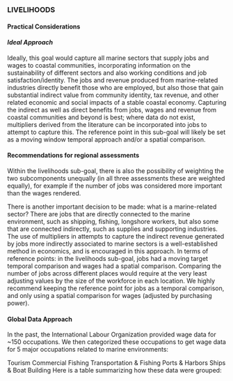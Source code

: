 ### **LIVELIHOODS**
#### Practical Considerations

#### *Ideal Approach*

Ideally, this goal would capture all marine sectors that supply jobs and wages to coastal communities, incorporating information on the sustainability of different sectors and also working conditions and job satisfaction/identity. The jobs and revenue produced from marine-related industries directly benefit those who are employed, but also those that gain substantial indirect value from community identity, tax revenue, and other related economic and social impacts of a stable coastal economy. Capturing the indirect as well as direct benefits from jobs, wages and revenue from coastal communities and beyond is best; where data do not exist, multipliers derived from the literature can be incorporated into jobs to attempt to capture this. The reference point in this sub-goal will likely be set as a moving window temporal approach and/or a spatial comparison.

#### Recommendations for regional assessments

Within the livelihoods sub-goal, there is also the possibility of weighting the two subcomponents unequally (in all three assessments these are weighted equally), for example if the number of jobs was considered more important than the wages rendered.

There is another important decision to be made: what is a marine-related sector? There are jobs that are directly connected to the marine environment, such as shipping, fishing, longshore workers, but also some that are connected indirectly, such as supplies and supporting industries. The use of multipliers in attempts to capture the indirect revenue generated by jobs more indirectly associated to marine sectors is a well-established method in economics, and is encouraged in this approach. In terms of reference points: in the livelihoods sub-goal, jobs had a moving target temporal comparison and wages had a spatial comparison. Comparing the number of jobs across different places would require at the very least adjusting values by the size of the workforce in each location. We highly recommend keeping the reference point for jobs as a temporal comparison, and only using a spatial comparison for wages (adjusted by purchasing power).

#### Global Data Approach

<!---From #438--->

In the past, the International Labour Organization provided wage data for ~150 occupations. We then categorized these occupations to get wage data for 5 major occupations related to marine environments:

Tourism
Commercial Fishing
Transportation & Fishing
Ports & Harbors
Ships & Boat Building
Here is a table summarizing how these data were grouped:
